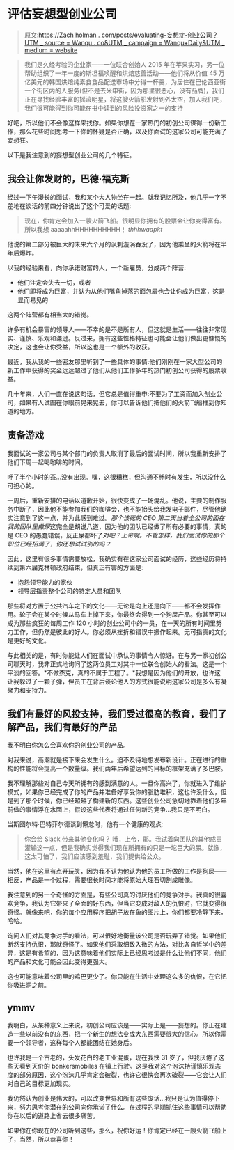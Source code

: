 # 评估妄想型创业公司

> 原文:[https://Zach holman . com/posts/evaluating-妄想症-创业公司？UTM _ source = Wanqu . co&UTM _ campaign = Wanqu+Daily&UTM _ medium = website](https://zachholman.com/posts/evaluating-delusional-startups?utm_source=wanqu.co&utm_campaign=Wanqu+Daily&utm_medium=website)

> 我们是久经考验的企业家——一位联合创始人 2015 年在苹果实习，另一位帮助组织了一年一度的斯坦福唤醒和烘焙慈善活动——他们将从价值 45 万亿美元的韩国烘焙纯素食食品配送市场中分得一杯羹，为居住在巴伦西亚街一个街区内的人服务(但不是去米申街，因为那里很恶心，没有品牌)，我们正在寻找经验丰富的摇滚明星，将这艘火箭船发射到外太空，加入我们吧，我们很可能得到你可能在书中读到的风险投资家之一的支持

好吧，所以他们不会像这样来找你。如果你想在一家热门的初创公司谋得一份新工作，那么花些时间思考一下你的怀疑是否正确，以及你面试的这家公司可能充满了妄想狂。

以下是我注意到的妄想型创业公司的几个特征。

## 我会让你发财的，巴德·福克斯

经过一下午漫长的面试，我和某个大人物坐在一起。就我记忆所及，他几乎一字不差地在谈话的前四分钟说出了这个可爱的话题:

> 现在，你肯定会加入一艘火箭飞船。很明显你拥有的股票会让你变得富有。所以我想 aaaaahhHHHHHHHHHH！ *thhhwaapkt*

他说的第二部分被巨大的未来六个月的讽刺漩涡吞没了，因为他乘坐的火箭将在半年后爆炸。

以我的经验来看，向你承诺财富的人，一个新雇员，分成两个阵营:

*   他们注定会失去一切，或者
*   他们即将成为巨富，并认为从他们嘴角掉落的面包屑也会让你成为巨富，这是显而易见的

这两个阵营都有相当大的错觉。

许多有机会暴富的领导人——不幸的是不是所有人，但这就是生活——往往非常现实、谨慎、乐观和谦逊。反过来，拥有这些性格特征也可能会让他们做出更慷慨的决定，这也会让你受益，所以这也是一个额外的收获。

最近，我从我的一些密友那里听到了一些具体的事情:他们刚刚在一家大型公司的新工作中获得的奖金远远超过了他们从他们工作多年的热门初创公司获得的股票收益。

几十年来，人们一直在说这句话，但它总是值得重申:不要为了工资而加入创业公司，如果有人试图在你眼前晃来晃去，你可以告诉他们把他们的火箭飞船推到你知道的地方。

## 责备游戏

我面试的一家公司与某个部门的负责人取消了最后的面试时间，所以我重新安排了他们下周一起喝咖啡的时间。

呷了半个小时的茶…没有出现。嘿，这很糟糕，但沟通不畅时有发生，所以没什么可担心的。

一周后，重新安排的电话以道歉开始，很快变成了一场混乱。他说，主要的制作服务中断了，因此他不能参加我们的咖啡会，也不能抬头给我发电子邮件，尽管他确实注意到了这一点，并为此感到难过。*那个该死的 CEO 第二天当着全公司的面在我的团队里撒尿*这完全是胡说八道，因为他的团队已经做了所有必要的事情，真的是 CEO 的愚蠢错误，反正屎都坏了*对吧？上帝啊。不管怎样，我们面试你的那个职位已经招满了，你还想试试别的吗？*

因此，这里有很多事情需要放松，我确实有在这家公司面试的经历，这些经历将持续到第六届克林顿政府结束，但真正有害的方面是:

*   抱怨领导能力的家伙
*   领导层指责整个公司的特定人员和团队

那些将对方置于公共汽车之下的文化——无论是向上还是向下——都不会发挥作用。轮子会在某个时候从马车上掉下来，你最终会得到一个狗屎产品。你甚至可以成为那些疯狂的每周工作 120 小时的创业公司中的一员，在一天的所有时间里努力工作，但仍然是彼此的好人。你必须从挫折和错误中振作起来。无可指责的文化是更好的文化。

与此相关的是，有时你能让人们在面试中承认的事情令人惊讶。在与另一家初创公司聊天时，我非正式地询问了这两位员工对其中一位联合创始人的看法。这是一个平淡的回答。*不做杰克，真的不属于工程了。*我想是因为他们的开放，也许这让我躲过了一颗子弹，但员工在背后谈论他人的方式很能说明这家公司是多么有凝聚力和支持力。

## 我们有最好的风投支持，我们受过很高的教育，我们了解产品，我们有最好的产品

我不明白你怎么会喜欢你的创业公司的产品。

对我来说，高潮就是接下来会发生什么。迫不及待地想发布新设计。正在进行的重构的性能将会提高一个数量级。我们两年后希望达到的目标的框架充满了多巴胺。

我不理解那些对自己今天所拥有的感到满意的人。一旦你高兴了，你就进入了维护模式，如果你已经完成了你的产品并准备好享受你的脂肪堆积，这也许没什么，但是到了那个时候，你已经超越了构建新的东西。这些创业公司急切地靠着他们多年前做的事情浮在水面上，假设这些代表将通过任何新的竞争…我只是不明白。

当斯图尔特·巴特菲尔德谈到懈怠时，他有一个健康的观点:

> 你会给 Slack 带来其他变化吗？
> 哦，上帝，耶。我试着向团队的其他成员灌输这一点，但是我确实觉得我们现在所拥有的只是一坨巨大的屎。就像，这太可怕了，我们应该感到羞耻，我们提供给公众。

当然，他在这里有点开玩笑，因为我不认为他认为他的员工所做的工作是狗屎——相反，产品是一个过程，需要很长时间才能将原始大理石切割成雕像。

我注意到的另一个奇怪的方面是，有些公司真的讨厌他们的竞争对手。我真的很喜欢竞争，我认为它带来了全面的好东西，但当它变成对敌人的仇恨时，它就变得很奇怪。就像来吧，你的每个应用程序把胡子放在鱼的图片上，你们都要冷静下来，哈哈。

询问人们对其竞争对手的看法，可以很好地衡量该公司是否玩弄了错觉。如果他们断然支持仇恨，那就奇怪了。如果他们采取细致入微的方法，对比各自哲学中的差异，这是有希望的，因为这意味着他们实际上已经思考过是什么让他们不同，他们的产品和文化可能会因此变得更强大。

这也可能意味着公司里的鸡巴更少了。你只能在生活中处理这么多的仇恨，在它把你吸进洞之前。

## ymmv

我明白，从某种意义上来说，初创公司应该是——实际上是——妄想的。你正在建造一些以前没有的东西，把一个新生的想法变成大东西需要很大的信心。所以你需要一个领导者，这样每个人都能团结在她身后。

也许我是一个古老的，头发花白的老工业混蛋，现在我快 31 岁了，但我厌倦了这些天看到天价的 bonkersmobiles 在镇上行驶。这是我对这个泡沫持谨慎乐观态度的部分原因，这个泡沫几乎肯定会破裂，也许它很快会再次破裂——它会让人们对自己的目标更加现实。

我仍然认为创业是伟大的，可以改变世界和所有这些废话…我只是认为值得停下来，努力思考你潜在的公司向你承诺了什么。在过程的早期抓住这些事情可以帮助你在以后的道路上省去很多痛苦。

如果你在你现在的公司听到这些，那么，祝你好运！你肯定已经在一艘火箭飞船上了，当然，所以恭喜你！